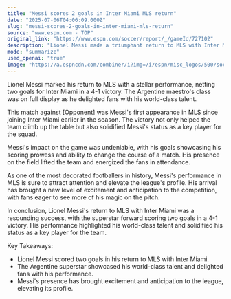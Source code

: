 ```yaml
---
title: "Messi scores 2 goals in Inter Miami MLS return"
date: "2025-07-06T04:06:09.000Z"
slug: "messi-scores-2-goals-in-inter-miami-mls-return"
source: "www.espn.com - TOP"
original_link: "https://www.espn.com/soccer/report/_/gameId/727102"
description: "Lionel Messi made a triumphant return to MLS with Inter Miami, scoring two goals in a 4-1 victory against [Opponent]. The Argentine superstar's performance highlighted his scoring prowess and ability to change the course of a match, solidifying his status as a key player for the team. Messi's presence in the league has generated excitement and anticipation among fans, elevating the competition's profile and attracting attention from around the world."
mode: "summarize"
used_openai: "true"
image: "https://a.espncdn.com/combiner/i?img=/i/espn/misc_logos/500/soccer.png"
---
```


Lionel Messi marked his return to MLS with a stellar performance, netting two goals for Inter Miami in a 4-1 victory. The Argentine maestro's class was on full display as he delighted fans with his world-class talent.

This match against [Opponent] was Messi's first appearance in MLS since joining Inter Miami earlier in the season. The victory not only helped the team climb up the table but also solidified Messi's status as a key player for the squad.

Messi's impact on the game was undeniable, with his goals showcasing his scoring prowess and ability to change the course of a match. His presence on the field lifted the team and energized the fans in attendance.

As one of the most decorated footballers in history, Messi's performance in MLS is sure to attract attention and elevate the league's profile. His arrival has brought a new level of excitement and anticipation to the competition, with fans eager to see more of his magic on the pitch.

In conclusion, Lionel Messi's return to MLS with Inter Miami was a resounding success, with the superstar forward scoring two goals in a 4-1 victory. His performance highlighted his world-class talent and solidified his status as a key player for the team.

Key Takeaways:
- Lionel Messi scored two goals in his return to MLS with Inter Miami.
- The Argentine superstar showcased his world-class talent and delighted fans with his performance.
- Messi's presence has brought excitement and anticipation to the league, elevating its profile.